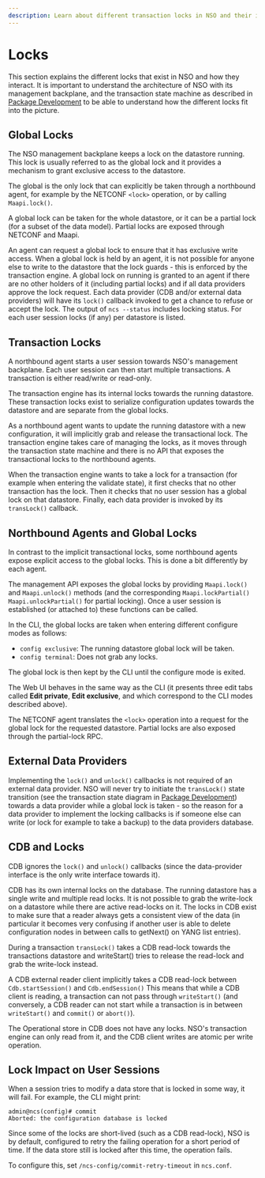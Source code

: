 ```yaml
---
description: Learn about different transaction locks in NSO and their interactions.
---
```


# Locks

This section explains the different locks that exist in NSO and how they interact. It is important to understand the architecture of NSO with its management backplane, and the transaction state machine as described in [Package Development](../../development/advanced-development/developing-packages.md) to be able to understand how the different locks fit into the picture.

## Global Locks <a href="#d5e4197" id="d5e4197"></a>

The NSO management backplane keeps a lock on the datastore running. This lock is usually referred to as the global lock and it provides a mechanism to grant exclusive access to the datastore.

The global is the only lock that can explicitly be taken through a northbound agent, for example by the NETCONF `<lock>` operation, or by calling `Maapi.lock()`.

A global lock can be taken for the whole datastore, or it can be a partial lock (for a subset of the data model). Partial locks are exposed through NETCONF and Maapi.

An agent can request a global lock to ensure that it has exclusive write access. When a global lock is held by an agent, it is not possible for anyone else to write to the datastore that the lock guards - this is enforced by the transaction engine. A global lock on running is granted to an agent if there are no other holders of it (including partial locks) and if all data providers approve the lock request. Each data provider (CDB and/or external data providers) will have its `lock()` callback invoked to get a chance to refuse or accept the lock. The output of `ncs --status` includes locking status. For each user session locks (if any) per datastore is listed.

## Transaction Locks <a href="#d5e4207" id="d5e4207"></a>

A northbound agent starts a user session towards NSO's management backplane. Each user session can then start multiple transactions. A transaction is either read/write or read-only.

The transaction engine has its internal locks towards the running datastore. These transaction locks exist to serialize configuration updates towards the datastore and are separate from the global locks.

As a northbound agent wants to update the running datastore with a new configuration, it will implicitly grab and release the transactional lock. The transaction engine takes care of managing the locks, as it moves through the transaction state machine and there is no API that exposes the transactional locks to the northbound agents.

When the transaction engine wants to take a lock for a transaction (for example when entering the validate state), it first checks that no other transaction has the lock. Then it checks that no user session has a global lock on that datastore. Finally, each data provider is invoked by its `transLock()` callback.

## Northbound Agents and Global Locks <a href="#d5e4214" id="d5e4214"></a>

In contrast to the implicit transactional locks, some northbound agents expose explicit access to the global locks. This is done a bit differently by each agent.

The management API exposes the global locks by providing `Maapi.lock()` and `Maapi.unlock()` methods (and the corresponding `Maapi.lockPartial()` `Maapi.unlockPartial()` for partial locking). Once a user session is established (or attached to) these functions can be called.

In the CLI, the global locks are taken when entering different configure modes as follows:

* `config exclusive`: The running datastore global lock will be taken.
* `config terminal`: Does not grab any locks.

The global lock is then kept by the CLI until the configure mode is exited.

The Web UI behaves in the same way as the CLI (it presents three edit tabs called **Edit private**, **Edit exclusive**, and which correspond to the CLI modes described above).

The NETCONF agent translates the `<lock>` operation into a request for the global lock for the requested datastore. Partial locks are also exposed through the partial-lock RPC.

## External Data Providers <a href="#d5e4238" id="d5e4238"></a>

Implementing the `lock()` and `unlock()` callbacks is not required of an external data provider. NSO will never try to initiate the `transLock()` state transition (see the transaction state diagram in [Package Development](../../development/advanced-development/developing-packages.md)) towards a data provider while a global lock is taken - so the reason for a data provider to implement the locking callbacks is if someone else can write (or lock for example to take a backup) to the data providers database.

## CDB and Locks <a href="#d5e4245" id="d5e4245"></a>

CDB ignores the `lock()` and `unlock()` callbacks (since the data-provider interface is the only write interface towards it).

CDB has its own internal locks on the database. The running datastore has a single write and multiple read locks. It is not possible to grab the write-lock on a datastore while there are active read-locks on it. The locks in CDB exist to make sure that a reader always gets a consistent view of the data (in particular it becomes very confusing if another user is able to delete configuration nodes in between calls to getNext() on YANG list entries).

During a transaction `transLock()` takes a CDB read-lock towards the transactions datastore and writeStart() tries to release the read-lock and grab the write-lock instead.

A CDB external reader client implicitly takes a CDB read-lock between `Cdb.startSession()` and `Cdb.endSession()` This means that while a CDB client is reading, a transaction can not pass through `writeStart()` (and conversely, a CDB reader can not start while a transaction is in between `writeStart()` and `commit()` or `abort()`).

The Operational store in CDB does not have any locks. NSO's transaction engine can only read from it, and the CDB client writes are atomic per write operation.

## Lock Impact on User Sessions <a href="#d5e4261" id="d5e4261"></a>

When a session tries to modify a data store that is locked in some way, it will fail. For example, the CLI might print:

```cli
admin@ncs(config)# commit
Aborted: the configuration database is locked
```

Since some of the locks are short-lived (such as a CDB read-lock), NSO is by default, configured to retry the failing operation for a short period of time. If the data store still is locked after this time, the operation fails.

To configure this, set `/ncs-config/commit-retry-timeout` in `ncs.conf`.
